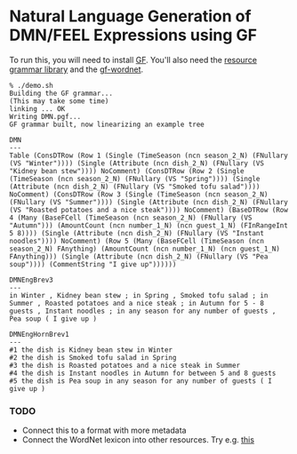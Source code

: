 # Natural Language Generation of DMN/FEEL Expressions using GF

To run this, you will need to install [GF](http://www.grammaticalframework.org/). You'll also need the [resource grammar library](https://github.com/GrammaticalFramework/gf-rgl) and the [gf-wordnet](https://github.com/GrammaticalFramework/gf-wordnet).
```
% ./demo.sh    
Building the GF grammar...
(This may take some time)
linking ... OK
Writing DMN.pgf...
GF grammar built, now linearizing an example tree

DMN
---
Table (ConsDTRow (Row 1 (Single (TimeSeason (ncn season_2_N) (FNullary (VS "Winter")))) (Single (Attribute (ncn dish_2_N) (FNullary (VS "Kidney bean stew")))) NoComment) (ConsDTRow (Row 2 (Single (TimeSeason (ncn season_2_N) (FNullary (VS "Spring")))) (Single (Attribute (ncn dish_2_N) (FNullary (VS "Smoked tofu salad")))) NoComment) (ConsDTRow (Row 3 (Single (TimeSeason (ncn season_2_N) (FNullary (VS "Summer")))) (Single (Attribute (ncn dish_2_N) (FNullary (VS "Roasted potatoes and a nice steak")))) NoComment) (BaseDTRow (Row 4 (Many (BaseFCell (TimeSeason (ncn season_2_N) (FNullary (VS "Autumn"))) (AmountCount (ncn number_1_N) (ncn guest_1_N) (FInRangeInt 5 8)))) (Single (Attribute (ncn dish_2_N) (FNullary (VS "Instant noodles")))) NoComment) (Row 5 (Many (BaseFCell (TimeSeason (ncn season_2_N) FAnything) (AmountCount (ncn number_1_N) (ncn guest_1_N) FAnything))) (Single (Attribute (ncn dish_2_N) (FNullary (VS "Pea soup")))) (CommentString "I give up"))))))

DMNEngBrev3
---
in Winter , Kidney bean stew ; in Spring , Smoked tofu salad ; in Summer , Roasted potatoes and a nice steak ; in Autumn for 5 - 8 guests , Instant noodles ; in any season for any number of guests , Pea soup ( I give up )

DMNEngHornBrev1
---
#1 the dish is Kidney bean stew in Winter
#2 the dish is Smoked tofu salad in Spring
#3 the dish is Roasted potatoes and a nice steak in Summer
#4 the dish is Instant noodles in Autumn for between 5 and 8 guests
#5 the dish is Pea soup in any season for any number of guests ( I give up )
```

### TODO

* Connect this to a format with more metadata
* Connect the WordNet lexicon into other resources. Try e.g. [this](https://hackage.haskell.org/package/WordNet-1.1.0/docs/NLP-WordNet.html)
